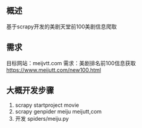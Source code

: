## 概述
基于scrapy开发的美剧天堂前100美剧信息爬取
## 需求
目标网站：meijvtt.com
需求：美剧排名前100信息获取 https://www.meijutt.com/new100.html
## 大概开发步骤
1. scrapy startproject movie
2. scrapy genpider meiju meijutt,com
3. 开发 spiders/meiju.py